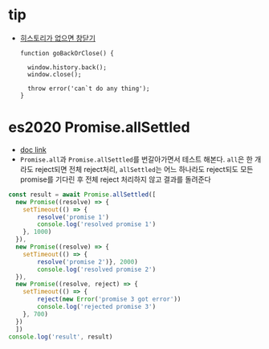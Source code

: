 # tip
- [히스토리가 없으면 창닫기](https://stackoverflow.com/questions/3588315/how-to-check-if-the-user-can-go-back-in-browser-history-or-not/16580022#16580022)
  ```
  function goBackOrClose() {  

    window.history.back();
    window.close(); 

    throw error('can`t do any thing');
  }
  ```

# es2020 Promise.allSettled
- [doc link](https://developer.mozilla.org/en-US/docs/Web/JavaScript/Reference/Global_Objects/Promise/all)
- `Promise.all`과  `Promise.allSettled`를 번갈아가면서 테스트 해본다. `all`은 한 개라도 reject되면 전체 reject처리, `allSettled`는 어느 하나라도 reject되도 모든 promise를 기다린 후 전체 reject 처리하지 않고 결과를 돌려준다

```js
const result = await Promise.allSettled([
  new Promise((resolve) => {
    setTimeout(() => {
        resolve('promise 1')
        console.log('resolved promise 1')
    }, 1000)
  }),
  new Promise((resolve) => {
    setTimeout(() => { 
        resolve('promise 2')}, 2000)
        console.log('resolved promise 2')
  }),
  new Promise((resolve, reject) => {
    setTimeout(() => {
        reject(new Error('promise 3 got error'))
        console.log('rejected promise 3')
    }, 700)
  })
  ])
console.log('result', result)
```
